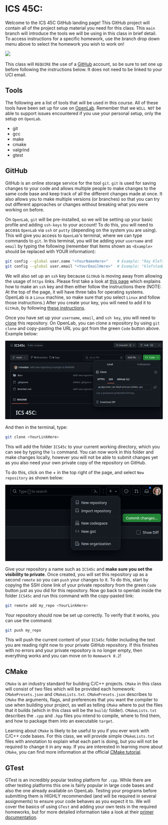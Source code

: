 # ICS 45C:

Welcome to the ICS 45C GitHub landing page! This GitHub project will contain all of the project
setup material you need for this class. This `main` branch will introduce the tools we will be
using in this class in brief detail. To access instructions for a specific homework, use the
branch drop down menu above to select the homework you wish to work on!

![](docs/branches.png)

This class will `REQUIRE` the use of a [GitHub](#github) account, so be sure to set one up before
following the instructions below. It does not need to be linked to your UCI email.

## Tools

The following are a list of tools that will be used in this course. All of these tools have been
set up for use on [OpenLab](REPLACEME). Remember that we `WILL NOT` be able to support issues 
encountered if you use your personal setup, only the setup on `OpenLab`.

- git
- gcc
- make
- cmake
- valgrind
- gtest

## GitHub

GitHub is an online storage service for the tool `git`. `git` is used for saving changes to your
code and allows multiple people to make changes to the same code base and keep track of all the
different changes made at once. It also allows you to make multiple versions (or branches) so that
you can try out different approaches or changes without breaking what you were working on before.

On `OpenLab`, `git` will be pre-installed, so we will be setting up your basic profile and adding
`ssh-keys` to your account! To do this, you will need to access `OpenLab` via `ssh` or `putty` (depending
on the system you are using). This will give you access to `OpenLab`'s terminal, where we can
type commands to `git`. In this terminal, you will be adding your `username` and `email` by typing
the following (remember that items shown as `<Example>` should be replaced with YOUR information):

```bash
git config --global user.name "<YourNameHere>"    # Example: "Ray Klefstad"
git config --global user.email "<YourEmailHere>"  # Example: "klefstad@uci.edu"
```

We will also set up an `ssh` key because `GitHub` is moving away from allowing the usage of `https`
links. Please first take a look at [this page](https://docs.github.com/en/authentication/connecting-to-github-with-ssh/generating-a-new-ssh-key-and-adding-it-to-the-ssh-agent#generating-a-new-ssh-key)
which explains how to make an `ssh` key and then either follow the instructions there (NOTE: At the
top of the page, it will have three tabs for operating systems. OpenLab is a `Linux` machine, so make
sure that you select `Linux` and follow those instructions.) After you create your key, you will need to add
it to `GitHub`, by following 
[these instructions](https://docs.github.com/en/authentication/connecting-to-github-with-ssh/adding-a-new-ssh-key-to-your-github-account).

Once you have set up your `username`, `email`, and `ssh key`, you will need to
[clone](https://docs.github.com/en/repositories/creating-and-managing-repositories/cloning-a-repository)
this repository. On OpenLab, you can clone a repository by using `git clone` and copy-pasting the URL
you got from the green `Code` button above. Example below:

![](docs/clone_link.png)

And then in the terminal, type:

```bash
git clone <YourLinkHere>
```

This will add the folder `ICS45c` to your current working directory, which you can see by
typing the `ls` command. You can now work in this folder and make changes locally, however you will
not be able to submit changes yet as you also need your own private copy of the repository on GitHub.

To do this, click on the + in the top right of the page, and select `New repository` as shown below:

![](docs/new_repository.png)

Give your repository a name such as `ICS45c` and **make sure you set the visibility to private**. Once created,
you will set this repository up as a second `remote` so you can `push` your changes to it. To do this,
start by copying the SSH clone link of your private repository from the green `Code` button just as you did
for this repository. Now go back to openlab inside the folder `ICS45c` and run this command with the
copy-pasted link:

```bash
git remote add my_repo <YourLinkHere>
```

Your repository should now be set up correctly. To verify that it works, you can use the command:

```bash
git push my_repo
```

This will push the current content of your `ICS45c` folder including the text you are reading right now
to your private GitHub repository. If this finishes with no errors and your private repository is no longer
empty, then everything works and you can move on to `Homework 0.2`!

## CMake

`CMake` is an industry standard for building C/C++ projects. `CMake` in this class will consist of two
files which will be provided each homework: `CMakePresets.json` and `CMakeLists.txt`. `CMakePresets.json`
describes to `CMake` the arguments, flags, and preferences that you want the compiler to use when building
your project, as well as telling `CMake` where to put the files that it builds (which in this class will
be the `build/` folder). `CMakeLists.txt` describes the `.cpp` and `.hpp` files you intend to compile,
where to find them, and how to package them into an executable `target`.

Learning about `CMake` is likely to be useful to you if you ever work with C/C++ code bases. For this class,
we will provide simple `CMakeLists.txt` files with annotation to explain what each part is doing, but you will
not be required to change it in any way. If you are interested in learning more about `CMake`, you can find
more information at the official [CMake tutorial](https://cmake.org/cmake/help/latest/guide/tutorial/index.html).

## GTest

GTest is an incredibly popular testing platform for `.cpp`. While there are other testing platforms
this one is fairly popular in large code bases and also the one already available on OpenLab. Testing
your programs before submitting them is HIGHLY recommended (and will be required in several assignments)
to ensure your code behaves as you expect it to. We will cover the basics of using `GTest` and adding
your own tests in the required homeworks, but for more detailed information take a look at their
[primer documentation](https://google.github.io/googletest/primer.html).

